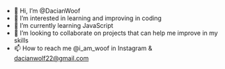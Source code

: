 - 👋 Hi, I’m @DacianWoof
- 👀 I’m interested in learning and improving in coding
- 🌱 I’m currently learning JavaScript
- 💞️ I’m looking to collaborate on projects that can help me improve in my skills
- 📫 How to reach me @i_am_woof in Instagram & dacianwolf22@gmail.com
<!--- Tnx for your time :) --->
